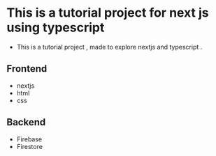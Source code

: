 # This is a tutorial project for next js using typescript
* This is a tutorial project , made to explore nextjs and typescript .

## Frontend
* nextjs
* html
* css

## Backend
* Firebase
* Firestore



